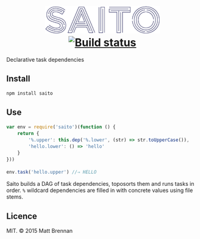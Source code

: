 <h1 align="center">
	<img alt="Saito" src="logo.png" width="300"><br>
	<a href="https://travis-ci.org/quarterto/Saito"><img alt="Build status" src="https://travis-ci.org/quarterto/Saito.svg?branch=master"></a>
</h1>

Declarative task dependencies

Install
-------

```
npm install saito
```

Use
---

```javascript
var env = require('saito')(function () {
	return {
		'%.upper': this.dep('%.lower', (str) => str.toUpperCase()),
		'hello.lower': () => 'hello'
	}
}))

env.task('hello.upper') //⇒ HELLO
```

Saito builds a DAG of task dependencies, toposorts them and runs tasks in order. `%` wildcard dependencies are filled in with concrete values using file stems.

Licence
-------

MIT. &copy; 2015 Matt Brennan
